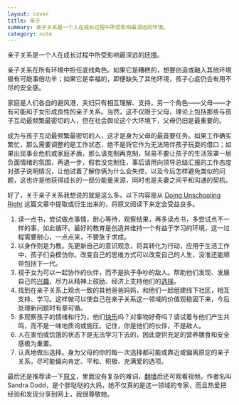 ```yaml
---
layout: cover
title: 亲子
summary: 亲子关系是一个人在成长过程中所受影响最深远的环境。
category: note
---
```


亲子关系是一个人在成长过程中所受影响最深远的[环境](/note/environment.html)。

亲子关系在所有环境中担任底线角色。如果它是糟糕的，想要创造或融入其他环境极有可能事倍功半；如果它是幸福的，即便缺失了其他环境，孩子心底仍会有用不尽的安全感。

家庭是人们各自的避风港，夫妇只有相互理解、支持，另一个角色——父母——才有可能和子女形成良性的亲子关系。当然，这不仅限于父母，理论上包括那些与孩子互动最频繁最密切的人，但在社会舆论这个大环境下，父母仍旧是最重要的。

成为与孩子互动最频繁最密切的人，这才是身为父母的最首要任务。如果工作确实繁忙，那么需要调整的是工作状态，绝不是将它作为无法陪伴孩子玩耍的借口；如果出现事业危机或家庭矛盾，那么请克制再克制，轻易不要让孩子的生活笼罩一层负面情绪的氛围，再退一步，假若没克制住，事后请用向领导总结汇报的工作态度对孩子说明情况，让他试着了解你俩为什么会失控，以及今后怎样避免类似的问题，这也许是他获得成长的一部分能量来源，同时也是夫妻之间平和沟通的契机。

好了，关于亲子关系我想说的就是这么多。以下内容是从 [Doing Unschooling Right](http://sandradodd.com/video/doright) 这篇文章中提取或衍生出来的，将原文阅读下来定会受益良多。

1. 读一点书，尝试做点事情，耐心等待，观察结果，再多读点书，多尝试点不一样的事，如此循环。最好的教育是创造并维持一个有益于学习的环境，这一过程需要耐心，一点点来，不要急于求成。
1. 以身作则是为教。先更新自己的意识观念，将其转化为行动，应用于生活工作中，孩子们会模仿你。改变自己的思维方式可以改变自己的人生，没准还能顺带包括下一代。
1. 视子女为可以一起协作的伙伴，而不是执于争吵的敌人。帮助他们发现、发展自己的[兴趣](/note/interest.html)，尽力从精神上鼓励、经济上支持他们的[选择](/note/choice.html)。
1. 找到在亲子关系上观点一致的其他爸爸妈妈，和他们一起组建线下社区，相互支持、学习。这样做可以使自己在亲子关系这一领域的价值观稳固下来，今后处理新问题时有章可循。
1. 多观察孩子的情绪和行为。他们[快乐](/note/happiness.html)吗？对事物好奇吗？请试着与他们产生共鸣，而不是一味地质询或施压。记住，你是他们的伙伴，不是敌人。
1. 人在害怕或饥饿的状态下是无法学习下去的，因此提供充足的营养膳食和安全感极为重要。
1. 认真地做出选择。身为父母的你的每一次选择都可能或靠近或偏离原定的亲子关系，尽可能偏向肯定、平和、积极、充满爱的选项。

最后还是推荐读一下[原文](http://sandradodd.com/video/doright)，里面没有复杂的难词，[翻墙](/note/fuckgfw.html)后还可观看视频。作者名叫 Sandra Dodd，是个胖哒哒的大妈，她不仅真的是这一领域的专家，而且热爱把经验和发现分享到网上，我很尊敬她。
